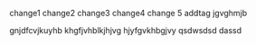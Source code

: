 change1
change2
change3
change4
change 5
addtag
jgvghmjb

gnjdfcvjkuyhb
khgfjvhblkjhjvg
hjyfgvkhbgjvy
qsdwsdsd
dassd
